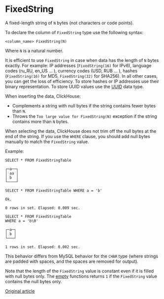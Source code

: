 # FixedString

A fixed-length string of `N` bytes (not characters or code points).

To declare the column of `FixedString` type use the following syntax:

```
<column_name> FixedString(N)
```

Where `N` is a natural number.

It is efficient to use `FixedString` in case when data has the length of `N` bytes exactly. For example: IP addresses (`FixedString(16)` for IPv6), language codes (ru_RU, en_US ... ), currency codes (USD, RUB ... ), hashes (`FixedString(16)` for MD5, `FixedString(32)` for SHA256).  In all other cases, you can get the loss of efficiency. To store hashes or IP addresses use their binary representation. To store UUID values use the [UUID](uuid.md) data type.

When inserting the data, ClickHouse:

- Complements a string with null bytes if the string contains fewer bytes than `N`.
- Throws the `Too large value for FixedString(N)` exception if the string contains more than `N` bytes.

When selecting the data, ClickHouse does not trim off the null bytes at the end of the string. If you use the `WHERE` clause, you should add null bytes manually to match the `FixedString` value.

Example:

```
SELECT * FROM FixedStringTable

┌─a──┐
│ aa │
│ b  │
└────┘

SELECT * FROM FixedStringTable WHERE a = 'b'

Ok.

0 rows in set. Elapsed: 0.009 sec.

SELECT * FROM FixedStringTable
WHERE a = 'b\0'

┌─a─┐
│ b │
└───┘

1 rows in set. Elapsed: 0.002 sec.
```

This behavior differs from MySQL behavior for the `CHAR` type (where strings are padded with spaces, and the spaces are removed for output).

Note that the length of the `FixedString` value is constant even if it is filled with null bytes only. The [empty](../query_language/functions/string_functions.md#string_functions-empty) functions returns `1` if the `FixedString` value contains the null bytes only.

[Original article](https://clickhouse.yandex/docs/en/data_types/fixedstring/) <!--hide-->
